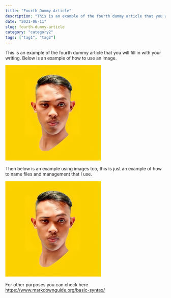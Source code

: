 ```yaml
---
title: "Fourth Dummy Article"
description: "This is an example of the fourth dummy article that you will fill in with your writing. Below is an example of how to use an image."
date: "2021-06-11"
slug: fourth-dummy-article
category: "category2"
tags: ["tag1", "tag2"]
---
```


This is an example of the fourth dummy article that you will fill in with your writing. Below is an example of how to use an image.

![text alt](../images/posts/001-1-profile-fikriwado.png "text hover")

Then below is an example using images too, this is just an example of how to name files and management that I use.

![text alt](../images/posts/001-2-profile-fikriwado-too.png "text hover")

For other purposes you can check here https://www.markdownguide.org/basic-syntax/